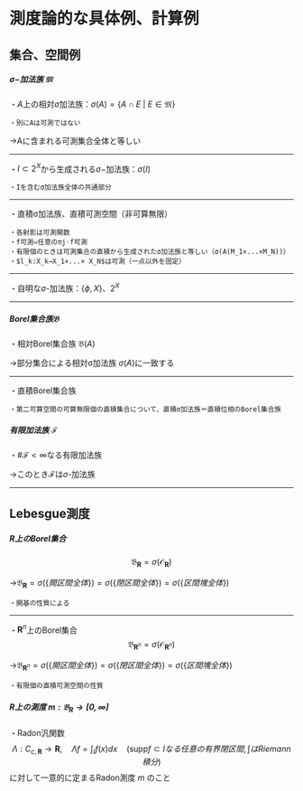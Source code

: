 # 測度論的な具体例、計算例

## 集合、空間例

##### $\sigma-$加法族 $\mathfrak{M}$

・$A$上の相対$\sigma$加法族：$\sigma(A)=\{A\cap E\ |\  E\in\mathfrak{M}\}$

    ・別にAは可測ではない

→Aに含まれる可測集合全体と等しい

---

・$I\subset 2^X$から生成される$\sigma-$加法族：$\sigma(I)$

    ・Iを含むσ加法族全体の共通部分

---

・直積σ加法族、直積可測空間（非可算無限）

    ・各射影は可測関数
    ・f可測⇔任意のπj◦f可測
    ・有限個のときは可測集合の直積から生成されたσ加法族と等しい（σ(A(M_1×...×M_N))）
    ・$l_k:X_k→X_1×...× X_N$は可測（一点以外を固定）

---

・自明な$\sigma$-加法族：$\{\phi,X\}$、$2^X$

---

##### Borel集合族$\mathfrak{B}$

・相対Borel集合族 $\mathfrak{B}(A)$

→部分集合による相対σ加法族 $\sigma(A)$に一致する

---

・直積Borel集合族

    ・第二可算空間の可算無限個の直積集合について、直積σ加法族＝直積位相のBorel集合族

##### 有限加法族 $\mathcal{F}$

・$\#\mathcal{F}<\infty$なる有限加法族

→このとき$\mathcal{F}$は$\sigma$-加法族



---

## Lebesgue測度

##### $\bm{R}$上のBorel集合 
$$\mathfrak{B}_{\bm{R}}=\sigma(\mathcal{O}_{\bm{R}})$$

→$\mathfrak{B}_{\bm{R}}=\sigma(\{開区間全体\})=\sigma(\{閉区間全体\})=\sigma(\{区間塊全体\})$

    ・開基の性質による

---

・$\bm{R}^n$上のBorel集合 
$$\mathfrak{B}_{\bm{R}^n}=\sigma(\mathcal{O}_{\bm{R}^n})$$

→$\mathfrak{B}_{\bm{R}^n}=\sigma(\{開区間全体\})=\sigma(\{閉区間全体\})=\sigma(\{区間塊全体\})$

    ・有限個の直積可測空間の性質

##### $\bm{R}$上の測度 $m:\mathfrak{B}_{\bm{R}}\to[0,\infty]$

・Radon汎関数 
$$\Lambda :C_{c,\bm{R}}\to\bm{R},\quad \Lambda f=\int_I f(x)dx\quad(\mathrm{supp} f\subset I{なる任意の有界閉区間},\int{はRiemann積分})$$
に対して一意的に定まるRadon測度 $m$ のこと

